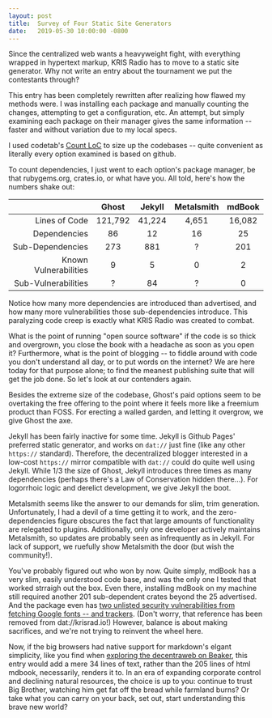 ```yaml
---
layout: post
title:  Survey of Four Static Site Generators
date:   2019-05-30 10:00:00 -0800
---
```

Since the centralized web wants a heavyweight fight, with everything wrapped in hypertext markup, KRIS Radio has to move to a static site generator. Why not write an entry about the tournament we put the contestants through? 

This entry has been completely rewritten after realizing how flawed my methods were. I was installing each package and manually counting the changes, attempting to get a configuration, etc. An attempt, but simply examining each package on their manager gives the same information -- faster and without variation due to my local specs. 

I used codetab's [Count LoC](https://codetabs.com/count-loc/count-loc-online.html) to size up the codebases -- quite convenient as literally every option examined is based on github. 

To count dependencies, I just went to each option's package manager, be that rubygems.org, crates.io, or what have you. All told, here's how the numbers shake out: 

|                     |Ghost  |Jekyll|Metalsmith|mdBook|
|--------------------:|:-----:|:----:|:--------:|:----:|
|Lines of Code        |121,792|41,224|4,651     |16,082|
|Dependencies         |86     |12    |16        |25    |
|Sub-Dependencies     |273    |881   |?			|201   |
|Known Vulnerabilities|9      |5     |0         |2     |
|Sub-Vulnerabilities  |?      |84    |?         |0     |

Notice how many more dependencies are introduced than advertised, and how many more vulnerabilities those sub-dependencies introduce. This paralyzing code creep is exactly what KRIS Radio was created to combat. 

What is the point of running "open source software" if the code is so thick and overgrown, you close the book with a headache as soon as you open it? Furthermore, what is the point of blogging -- to fiddle around with code you don't understand all day, or to put words on the internet? We are here today for that purpose alone; to find the meanest publishing suite that will get the job done. So let's look at our contenders again. 

Besides the extreme size of the codebase, Ghost's paid options seem to be overtaking the free offering to the point where it feels more like a freemium product than FOSS. For erecting a walled garden, and letting it overgrow, we give Ghost the axe. 

Jekyll has been fairly inactive for some time. Jekyll is Github Pages' preferred static generator, and works on `dat://` just fine (like any other `https://` standard). Therefore, the decentralized blogger interested in a low-cost `https://` mirror compatible with `dat://` could do quite well using Jekyll. While 1/3 the size of Ghost, Jekyll introduces three times as many dependencies (perhaps there's a Law of Conservation hidden there...). For logorrhoic logic and derelict development, we give Jekyll the boot. 

Metalsmith seems like the answer to our demands for slim, trim generation. Unfortunately, I had a devil of a time getting it to work, and the zero-dependencies figure obscures the fact that large amounts of functionality are relegated to plugins. Additionally, only one developer actively maintains Metalsmith, so updates are probably seen as infrequently as in Jekyll. For lack of support, we ruefully show Metalsmith the door (but wish the community!). 

You've probably figured out who won by now. Quite simply, mdBook has a very slim, easily understood code base, and was the only one I tested that worked strraigh out the box. Even there, installing mdBook on my machine still required another 201 sub-dependent crates beyond the 25 advertised. And the package even has [two unlisted security vulnerabilities from fetching Google fonts -- and trackers](https://github.com/rust-lang-nursery/mdBook/issues/847). (Don't worry, that reference has been removed from dat://krisrad.io!) However, balance is about making sacrifices, and we're not trying to reinvent the wheel here. 

Now, if the big browsers had native support for markdown's elgant simplicity, like you find when [exploring the decentraweb on Beaker](https://explore.beakerbrowser.com/), this entry would add a mere 34 lines of text, rather than the 205 lines of html mdbook, necessarily, renders it to. In an era of expanding corporate control and declining natural resources, the choice is up to you: continue to trust Big Brother, watching him get fat off the bread while farmland burns? Or take what you can carry on your back, set out, start understanding this brave new world? 